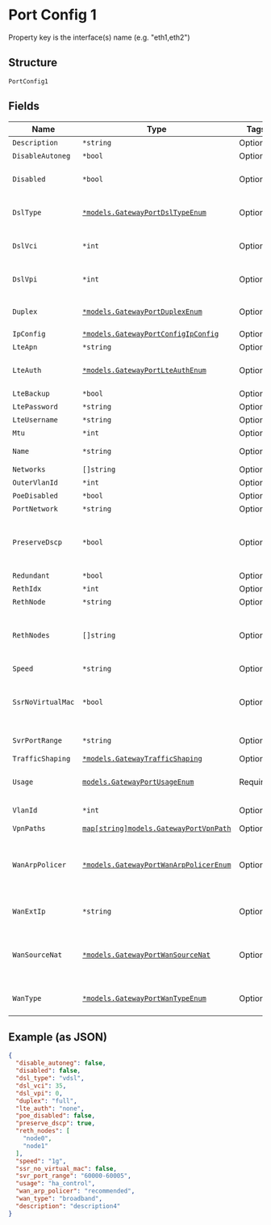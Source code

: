
# Port Config 1

Property key is the interface(s) name (e.g. "eth1,eth2")

## Structure

`PortConfig1`

## Fields

| Name | Type | Tags | Description |
|  --- | --- | --- | --- |
| `Description` | `*string` | Optional | - |
| `DisableAutoneg` | `*bool` | Optional | **Default**: `false` |
| `Disabled` | `*bool` | Optional | port admin up (true) / down (false)<br>**Default**: `false` |
| `DslType` | [`*models.GatewayPortDslTypeEnum`](../../doc/models/gateway-port-dsl-type-enum.md) | Optional | if `wan_type`==`lte`. enum: `adsl`, `vdsl`<br>**Default**: `"vdsl"` |
| `DslVci` | `*int` | Optional | if `wan_type`==`dsl`<br>16 bit int<br>**Default**: `35` |
| `DslVpi` | `*int` | Optional | if `wan_type`==`dsl`<br>8 bit int<br>**Default**: `0` |
| `Duplex` | [`*models.GatewayPortDuplexEnum`](../../doc/models/gateway-port-duplex-enum.md) | Optional | enum: `auto`, `full`, `half`<br>**Default**: `"auto"` |
| `IpConfig` | [`*models.GatewayPortConfigIpConfig`](../../doc/models/gateway-port-config-ip-config.md) | Optional | Junos IP Config |
| `LteApn` | `*string` | Optional | if `wan_type`==`lte` |
| `LteAuth` | [`*models.GatewayPortLteAuthEnum`](../../doc/models/gateway-port-lte-auth-enum.md) | Optional | if `wan_type`==`lte`. enum: `chap`, `none`, `pap`<br>**Default**: `"none"` |
| `LteBackup` | `*bool` | Optional | - |
| `LtePassword` | `*string` | Optional | if `wan_type`==`lte` |
| `LteUsername` | `*string` | Optional | if `wan_type`==`lte` |
| `Mtu` | `*int` | Optional | - |
| `Name` | `*string` | Optional | name that we'll use to derive config |
| `Networks` | `[]string` | Optional | if `usage`==`lan` |
| `OuterVlanId` | `*int` | Optional | for Q-in-Q |
| `PoeDisabled` | `*bool` | Optional | **Default**: `false` |
| `PortNetwork` | `*string` | Optional | if `usage`==`lan` |
| `PreserveDscp` | `*bool` | Optional | whether to preserve dscp when sending traffic over VPN (SSR-only)<br>**Default**: `true` |
| `Redundant` | `*bool` | Optional | if HA mode |
| `RethIdx` | `*int` | Optional | if HA mode |
| `RethNode` | `*string` | Optional | if HA mode |
| `RethNodes` | `[]string` | Optional | SSR only - supporting vlan-based redundancy (matching the size of `networks`) |
| `Speed` | `*string` | Optional | **Default**: `"auto"` |
| `SsrNoVirtualMac` | `*bool` | Optional | when SSR is running as VM, this is required on certain hosting platforms<br>**Default**: `false` |
| `SvrPortRange` | `*string` | Optional | for SSR only<br>**Default**: `"none"` |
| `TrafficShaping` | [`*models.GatewayTrafficShaping`](../../doc/models/gateway-traffic-shaping.md) | Optional | - |
| `Usage` | [`models.GatewayPortUsageEnum`](../../doc/models/gateway-port-usage-enum.md) | Required | port usage name. enum: `ha_control`, `ha_data`, `lan`, `wan` |
| `VlanId` | `*int` | Optional | if WAN interface is on a VLAN |
| `VpnPaths` | [`map[string]models.GatewayPortVpnPath`](../../doc/models/gateway-port-vpn-path.md) | Optional | - |
| `WanArpPolicer` | [`*models.GatewayPortWanArpPolicerEnum`](../../doc/models/gateway-port-wan-arp-policer-enum.md) | Optional | when `wan_type`==`broadband`. enum: `default`, `max`, `recommended`<br>**Default**: `"recommended"` |
| `WanExtIp` | `*string` | Optional | optional, if spoke should reach this port by a different IP |
| `WanSourceNat` | [`*models.GatewayPortWanSourceNat`](../../doc/models/gateway-port-wan-source-nat.md) | Optional | optional, by default, source-NAT is performed on all WAN Ports using the interface-ip |
| `WanType` | [`*models.GatewayPortWanTypeEnum`](../../doc/models/gateway-port-wan-type-enum.md) | Optional | if `usage`==`wan`. enum: `broadband`, `dsl`, `lte`<br>**Default**: `"broadband"` |

## Example (as JSON)

```json
{
  "disable_autoneg": false,
  "disabled": false,
  "dsl_type": "vdsl",
  "dsl_vci": 35,
  "dsl_vpi": 0,
  "duplex": "full",
  "lte_auth": "none",
  "poe_disabled": false,
  "preserve_dscp": true,
  "reth_nodes": [
    "node0",
    "node1"
  ],
  "speed": "1g",
  "ssr_no_virtual_mac": false,
  "svr_port_range": "60000-60005",
  "usage": "ha_control",
  "wan_arp_policer": "recommended",
  "wan_type": "broadband",
  "description": "description4"
}
```

